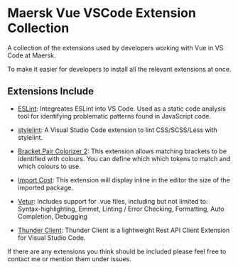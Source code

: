 # Maersk Vue VSCode Extension Collection

A collection of the extensions used by developers working with Vue in VS Code at Maersk. 

To make it easier for developers to install all the relevant extensions at once. 

## Extensions Include

- [ESLint](https://marketplace.visualstudio.com/items?itemName=dbaeumer.vscode-eslint): Integreates ESLint into VS Code. Used as a static code analysis tool for identifying problematic patterns found in JavaScript code. 

- [stylelint](https://marketplace.visualstudio.com/items?itemName=stylelint.vscode-stylelint): A Visual Studio Code extension to lint CSS/SCSS/Less with stylelint.

- [Bracket Pair Colorizer 2](https://marketplace.visualstudio.com/items?itemName=CoenraadS.bracket-pair-colorizer-2): This extension allows matching brackets to be identified with colours. You can define which which tokens to match and which colours to use.

- [Import Cost](https://marketplace.visualstudio.com/items?itemName=wix.vscode-import-cost): This extension will display inline in the editor the size of the imported package.

- [Vetur](https://marketplace.visualstudio.com/items?itemName=octref.vetur): Includes support for .vue files, including but not limited to: Syntax-highlighting, Emmet, Linting / Error Checking, Formatting, Auto Completion, Debugging

- [Thunder Client](https://marketplace.visualstudio.com/items?itemName=rangav.vscode-thunder-client): Thunder Client is a lightweight Rest API Client Extension for Visual Studio Code.

If there are any extensions you think should be included please feel free to contact me or mention them under issues. 